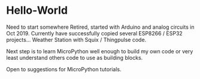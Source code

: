 # Hello-World
Need to start somewhere
Retired, started with Arduino and analog circuits in Oct 2019. Currently have successfully copied several ESP8266 / ESP32 projects... Weather Station with Squix / Thingpulse code.

Next step is to learn MicroPython well enough to build my own code or very least understand others code to use as building blocks.

Open to suggestions for MicroPython tutorials.
